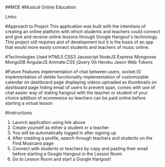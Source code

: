 ##MOE
#Musical Online Education

Links: 

#Approach to Project
    This application was built with the intentions of creating an online platform 
    with which students and teachers could connect and give and receive online lessons
    through Google Hangout's technology. This project still requires alot of development
    but it is the basis of an app that would more easily connect students and teachers of music
    online.

#Technologies Used
    HTML5
    CSS3
    Javascript
    NodeJS
    Express
    Mongoose
    MongoDB
    AngularJS
    Animate.CSS
    jQuery
    Git
    Heroku
    Jason Web Tokens

#Future Features
    implementation of chat between users, socket.IO
    implementation of delete functionality
    implementation of customizable calendar on dashboard page
    displaying videos uploaded as thumbnails on dashboard page
    hiding email of users to prevent span, comes with use of chat
    easier way of stating hangout with the teacher or student of your choice
    addition of ecommerce so teachers can be paid online before starting a virtual lesson

#Instructions
1. Launch application using link above
2. Create yourself as either a student or a teacher
3. You will be automatically logged in after signing up
4. After creating a profile, search through teachers and students on the Find Musicans page
5. Connect with students or teachers by copy and pasting their email before starting
    a Google Hangout in the Lesson Room
6. Go to Lesson Room and start a Google Hangout!

